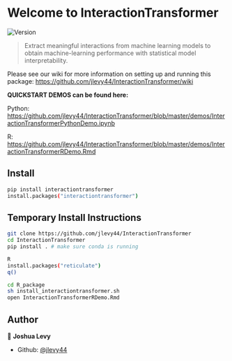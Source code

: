 # Welcome to InteractionTransformer
![Version](https://img.shields.io/badge/version-0.1-blue.svg?cacheSeconds=2592000)

> Extract meaningful interactions from machine learning models to obtain machine-learning performance with statistical model interpretability.

Please see our wiki for more information on setting up and running this package: https://github.com/jlevy44/InteractionTransformer/wiki

**QUICKSTART DEMOS can be found here:**

Python: https://github.com/jlevy44/InteractionTransformer/blob/master/demos/InteractionTransformerPythonDemo.ipynb

R: https://github.com/jlevy44/InteractionTransformer/blob/master/demos/InteractionTransformerRDemo.Rmd

## Install

```sh
pip install interactiontransformer
install.packages("interactiontransformer")
```

## Temporary Install Instructions

```sh
git clone https://github.com/jlevy44/InteractionTransformer
cd InteractionTransformer
pip install . # make sure conda is running

R
install.packages("reticulate")
q()

cd R_package
sh install_interactiontransformer.sh
open InteractionTransformerRDemo.Rmd
```

## Author

👤 **Joshua Levy**

* Github: [@jlevy44](https://github.com/jlevy44)
